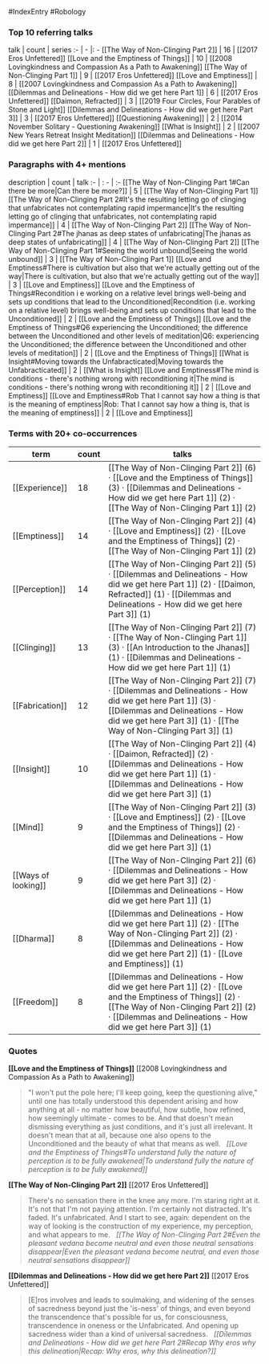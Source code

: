 #IndexEntry #Robology

### Top 10 referring talks
talk | count | series
:- | - |: -
[[The Way of Non-Clinging Part 2]] | 16 | [[2017 Eros Unfettered]]
[[Love and the Emptiness of Things]] | 10 | [[2008 Lovingkindness and Compassion As a Path to Awakening]]
[[The Way of Non-Clinging Part 1]] | 9 | [[2017 Eros Unfettered]]
[[Love and Emptiness]] | 8 | [[2007 Lovingkindness and Compassion As a Path to Awakening]]
[[Dilemmas and Delineations - How did we get here Part 1]] | 6 | [[2017 Eros Unfettered]]
[[Daimon, Refracted]] | 3 | [[2019 Four Circles, Four Parables of Stone and Light]]
[[Dilemmas and Delineations - How did we get here Part 3]] | 3 | [[2017 Eros Unfettered]]
[[Questioning Awakening]] | 2 | [[2014 November Solitary - Questioning Awakening]]
[[What is Insight]] | 2 | [[2007 New Years Retreat Insight Meditation]]
[[Dilemmas and Delineations - How did we get here Part 2]] | 1 | [[2017 Eros Unfettered]]

### Paragraphs with 4+ mentions
description | count | talk
:- | : - | :-
[[The Way of Non-Clinging Part 1#Can there be more\|Can there be more?]] | 5 | [[The Way of Non-Clinging Part 1]]
[[The Way of Non-Clinging Part 2#It's the resulting letting go of clinging that unfabricates not contemplating rapid impermance\|It's the resulting letting go of clinging that unfabricates, not contemplating rapid impermance]] | 4 | [[The Way of Non-Clinging Part 2]]
[[The Way of Non-Clinging Part 2#The jhanas as deep states of unfabricating\|The jhanas as deep states of unfabricating]] | 4 | [[The Way of Non-Clinging Part 2]]
[[The Way of Non-Clinging Part 1#Seeing the world unbound\|Seeing the world unbound]] | 3 | [[The Way of Non-Clinging Part 1]]
[[Love and Emptiness#There is cultivation but also that we're actually getting out of the way\|There is cultivation, but also that we're actually getting out of the way]] | 3 | [[Love and Emptiness]]
[[Love and the Emptiness of Things#Recondition i e working on a relative level brings well-being and sets up conditions that lead to the Unconditioned\|Recondition (i.e. working on a relative level) brings well-being and sets up conditions that lead to the Unconditioned]] | 2 | [[Love and the Emptiness of Things]]
[[Love and the Emptiness of Things#Q6 experiencing the Unconditioned; the difference between the Unconditioned and other levels of meditation\|Q6: experiencing the Unconditioned; the difference between the Unconditioned and other levels of meditation]] | 2 | [[Love and the Emptiness of Things]]
[[What is Insight#Moving towards the Unfabracticated\|Moving towards the Unfabracticated]] | 2 | [[What is Insight]]
[[Love and Emptiness#The mind is conditions - there's nothing wrong with reconditioning it\|The mind is conditions - there's nothing wrong with reconditioning it]] | 2 | [[Love and Emptiness]]
[[Love and Emptiness#Rob That I cannot say how a thing is that is the meaning of emptiness\|Rob: That I cannot say how a thing is, that is the meaning of emptiness]] | 2 | [[Love and Emptiness]]

### Terms with 20+ co-occurrences
term | count | talks
-|-|-
[[Experience]] | 18 | <span class="counts">[[The Way of Non-Clinging Part 2]] (6) · [[Love and the Emptiness of Things]] (3) · [[Dilemmas and Delineations - How did we get here Part 1]] (2) · [[The Way of Non-Clinging Part 1]] (2)</span> 
[[Emptiness]] | 14 | <span class="counts">[[The Way of Non-Clinging Part 2]] (4) · [[Love and Emptiness]] (2) · [[Love and the Emptiness of Things]] (2) · [[The Way of Non-Clinging Part 1]] (2)</span> 
[[Perception]] | 14 | <span class="counts">[[The Way of Non-Clinging Part 2]] (5) · [[Dilemmas and Delineations - How did we get here Part 1]] (2) · [[Daimon, Refracted]] (1) · [[Dilemmas and Delineations - How did we get here Part 3]] (1)</span> 
[[Clinging]] | 13 | <span class="counts">[[The Way of Non-Clinging Part 2]] (7) · [[The Way of Non-Clinging Part 1]] (3) · [[An Introduction to the Jhanas]] (1) · [[Dilemmas and Delineations - How did we get here Part 1]] (1)</span> 
[[Fabrication]] | 12 | <span class="counts">[[The Way of Non-Clinging Part 2]] (7) · [[Dilemmas and Delineations - How did we get here Part 1]] (3) · [[Dilemmas and Delineations - How did we get here Part 3]] (1) · [[The Way of Non-Clinging Part 3]] (1)</span> 
[[Insight]] | 10 | <span class="counts">[[The Way of Non-Clinging Part 2]] (4) · [[Daimon, Refracted]] (2) · [[Dilemmas and Delineations - How did we get here Part 1]] (1) · [[Dilemmas and Delineations - How did we get here Part 3]] (1)</span> 
[[Mind]] | 9 | <span class="counts">[[The Way of Non-Clinging Part 2]] (3) · [[Love and Emptiness]] (2) · [[Love and the Emptiness of Things]] (2) · [[Dilemmas and Delineations - How did we get here Part 3]] (1)</span> 
[[Ways of looking]] | 9 | <span class="counts">[[The Way of Non-Clinging Part 2]] (6) · [[Dilemmas and Delineations - How did we get here Part 3]] (2) · [[Dilemmas and Delineations - How did we get here Part 1]] (1)</span> 
[[Dharma]] | 8 | <span class="counts">[[Dilemmas and Delineations - How did we get here Part 1]] (2) · [[The Way of Non-Clinging Part 2]] (2) · [[Dilemmas and Delineations - How did we get here Part 2]] (1) · [[Love and Emptiness]] (1)</span> 
[[Freedom]] | 8 | <span class="counts">[[Dilemmas and Delineations - How did we get here Part 1]] (2) · [[Love and the Emptiness of Things]] (2) · [[The Way of Non-Clinging Part 2]] (2) · [[Dilemmas and Delineations - How did we get here Part 3]] (1)</span> 

### Quotes
**[[Love and the Emptiness of Things]]**
<span class="counts">[[2008 Lovingkindness and Compassion As a Path to Awakening]]</span>
> "I won't put the pole here; I'll keep going, keep the questioning alive," until one has totally understood this dependent arising and how anything at all - no matter how beautiful, how subtle, how refined, how seemingly ultimate - comes to be. And that doesn't mean dismissing everything as just conditions, and it's just all irrelevant. It doesn't mean that at all, because one also opens to the Unconditioned and the beauty of what that means as well. &nbsp;&nbsp;<span class="counts">_[[Love and the Emptiness of Things#To understand fully the nature of perception is to be fully awakened|To understand fully the nature of perception is to be fully awakened]]_</span>

**[[The Way of Non-Clinging Part 2]]**
<span class="counts">[[2017 Eros Unfettered]]</span>
> There's no sensation there in the knee any more. I'm staring right at it. It's not that I'm not paying attention. I'm certainly not distracted. It's faded. It's unfabricated. And I start to see, again: dependent on the way of looking is the construction of my experience, my perception, and what appears to me. &nbsp;&nbsp;<span class="counts">_[[The Way of Non-Clinging Part 2#Even the pleasant vedana become neutral and even those neutral sensations disappear|Even the pleasant vedana become neutral, and even those neutral sensations disappear]]_</span>

**[[Dilemmas and Delineations - How did we get here Part 2]]**
<span class="counts">[[2017 Eros Unfettered]]</span>
> [E]ros involves and leads to soulmaking, and widening of the senses of sacredness beyond just the 'is-ness' of things, and even beyond the transcendence that's possible for us, for consciousness, transcendence in oneness or the Unfabricated. And opening up sacredness wider than a kind of universal sacredness. &nbsp;&nbsp;<span class="counts">_[[Dilemmas and Delineations - How did we get here Part 2#Recap Why eros why this delineation|Recap: Why eros, why this delineation?]]_</span>


